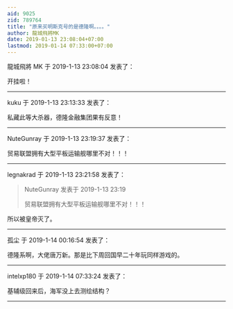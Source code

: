 ```yaml
---
aid: 9025
zid: 789764
title: "原来买明斯克号的是德隆啊。。。。"
author: 龍城飛將MK
date: 2019-01-13 23:08:04+07:00
lastmod: 2019-01-14 07:33:00+07:00
---
```


龍城飛將 MK 于 2019-1-13 23:08:04 发表了：

开挂啦！

---

kuku 于 2019-1-13 23:13:33 发表了：

私藏此等大杀器，德隆金融集团果有反意！

---

NuteGunray 于 2019-1-13 23:19:37 发表了：

贸易联盟拥有大型平板运输舰哪里不对！！！

---

legnakrad 于 2019-1-13 23:21:58 发表了：

> NuteGunray 发表于 2019-1-13 23:19
>
> 贸易联盟拥有大型平板运输舰哪里不对！！！

所以被皇帝灭了。

---

孤尘 于 2019-1-14 00:16:54 发表了：

德隆系啊，大佬唐万新。那是比下周回国早二十年玩同样游戏的。

---

intelxp180 于 2019-1-14 07:33:24 发表了：

基辅级回来后，海军没上去测绘结构？

---

